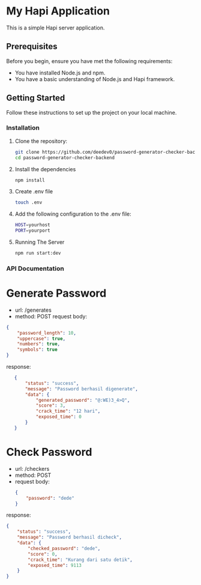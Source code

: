 # My Hapi Application

This is a simple Hapi server application.

## Prerequisites

Before you begin, ensure you have met the following requirements:
- You have installed Node.js and npm.
- You have a basic understanding of Node.js and Hapi framework.

## Getting Started

Follow these instructions to set up the project on your local machine.

### Installation

1. Clone the repository:
   ```bash
   git clone https://github.com/deedev0/password-generator-checker-backend.git
   cd password-generator-checker-backend
2. Install the dependencies
   ```bash
   npm install
3. Create .env file
   ```bash
   touch .env
4. Add the following configuration to the .env file:
   ```bash
   HOST=yourhost
   PORT=yourport
5. Running The Server
   ```bash
   npm run start:dev

### API Documentation
# Generate Password
- url: /generates
- method: POST
request body:
```json
{
    "password_length": 10,
    "uppercase": true, 
    "numbers": true,
    "symbols": true
}
```
response: 
   ```json
      {
          "status": "success",
          "message": "Password berhasil digenerate",
          "data": {
              "generated_password": "@:WE)3_4>Q",
              "score": 3,
              "crack_time": "12 hari",
              "exposed_time": 0
          }
      }
```
# Check Password
- url: /checkers
- method: POST
- request body:
   ```json
   {
       "password": "dede"
   }
response: 
   ```json
   {
       "status": "success",
       "message": "Password berhasil dicheck",
       "data": {
           "checked_password": "dede",
           "score": 0,
           "crack_time": "Kurang dari satu detik",
           "exposed_time": 9113
       }
   }
